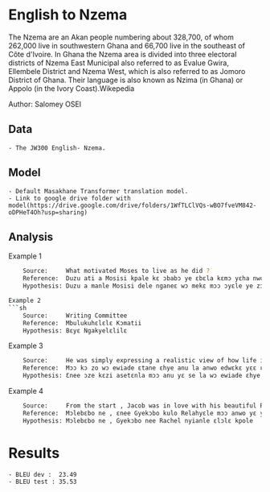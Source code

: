 # English to Nzema
The Nzema are an Akan people numbering about 328,700, of whom 262,000 live in southwestern Ghana and 66,700 live in the southeast of Côte d'Ivoire. In Ghana the Nzema area is divided into three electoral districts of Nzema East Municipal also referred to as Evalue Gwira, Ellembele District and Nzema West, which is also referred to as Jomoro District of Ghana. Their language is also known as Nzima (in Ghana) or Appolo (in the Ivory Coast).Wikepedia

Author: Salomey OSEI

## Data

	- The JW300 English- Nzema.

## Model

	- Default Masakhane Transformer translation model.
	- Link to google drive folder with model(https://drive.google.com/drive/folders/1WfTLClVQs-wBO7fveVM842-oDPHeT4Oh?usp=sharing)

## Analysis

Example 1
```sh
	Source:     What motivated Moses to live as he did ?
	Reference:  Duzu ati a Mosisi kpale kɛ ɔbabɔ ye ɛbɛla kɛmɔ yɛha nwolɛ edwɛkɛ la ɛ ?
	Hypothesis: Duzu a manle Mosisi dele nganeɛ wɔ mekɛ mɔɔ ɔyɛle ye zɔ la ɛ ?```

Example 2
```sh
	Source:     Writing Committee
 	Reference:  Mbulukuhɛlɛlɛ Kɔmatii
	Hypothesis: Bɛyɛ Ngakyelɛlilɛ
```

Example 3
```sh
	Source:     He was simply expressing a realistic view of how life in this imperfect world turns out .
	Reference:  Mɔɔ kɔ zo wɔ ewiade ɛtane ɛhye anu la anwo edwɛkɛ yɛɛ ɛnee ɔlɛka a .
	Hypothesis: Ɛnee ɔze kɛzi asetɛnla mɔɔ anu yɛ se la wɔ ewiade ɛhye anu .
```

Example 4
```sh
	Source:     From the start , Jacob was in love with his beautiful Rachel .
	Reference:  Mɔlebɛbo ne , ɛnee Gyekɔbo kulo Relahyɛle mɔɔ anwo yɛ ye fɛ la .
	Hypothesis: Mɔlebɛbo ne , Gyekɔbo nee Rachel nyianle ɛlɔlɛ kpole 
```

# Results
	- BLEU dev :  23.49 
	- BLEU test : 35.53

